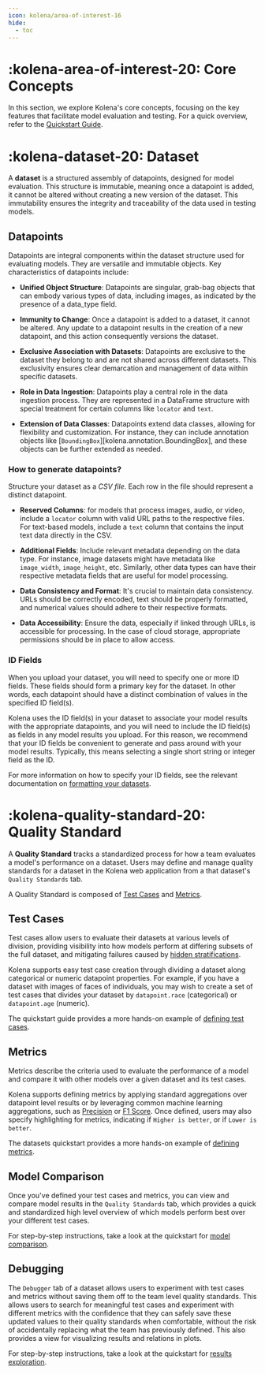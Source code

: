 ```yaml
---
icon: kolena/area-of-interest-16
hide:
  - toc
---
```


# :kolena-area-of-interest-20: Core Concepts

In this section, we explore Kolena's core concepts, focusing on the key features that facilitate model evaluation and
testing. For a quick overview, refer to the [Quickstart Guide](../quickstart.md).

# :kolena-dataset-20: Dataset

A **dataset** is a structured assembly of datapoints, designed for model evaluation.
This structure is immutable, meaning once a datapoint is added,
it cannot be altered without creating a new version of the dataset.
This immutability ensures the integrity and traceability of the data used in testing models.

## Datapoints

Datapoints are integral components within the dataset structure used for evaluating models.
They are versatile and immutable objects. Key characteristics of datapoints include:

- **Unified Object Structure**:
  Datapoints are singular, grab-bag objects that can embody various types of data,
  including images, as indicated by the presence of a data_type field.

- **Immunity to Change**: Once a datapoint is added to a dataset, it cannot be altered.
  Any update to a datapoint results in the creation of a new datapoint, and this action consequently versions the dataset.

- **Exclusive Association with Datasets**:
  Datapoints are exclusive to the dataset they belong to and are not shared across different datasets.
  This exclusivity ensures clear demarcation and management of data within specific datasets.

- **Role in Data Ingestion**: Datapoints play a central role in the data ingestion process.
  They are represented in a DataFrame structure with special treatment for certain columns like `locator` and `text`.

- **Extension of Data Classes**: Datapoints extend data classes, allowing for flexibility and customization.
  For instance, they can include annotation objects like [`BoundingBox`][kolena.annotation.BoundingBox],
  and these objects can be further extended as needed.

### How to generate datapoints?

Structure your dataset as a *CSV file*. Each row in the file should represent a distinct datapoint.

- **Reserved Columns**: for models that process images, audio, or video,
  include a `locator` column with valid URL paths to the respective files.
  For text-based models, include a `text` column that contains the input text data directly in the CSV.

- **Additional Fields**: Include relevant metadata depending on the data type.
  For instance, image datasets might have metadata like `image_width`, `image_height`, etc.
  Similarly, other data types can have their respective metadata fields that are useful for model processing.

- **Data Consistency and Format**: It's crucial to maintain data consistency.
  URLs should be correctly encoded, text should be properly formatted,
  and numerical values should adhere to their respective formats.

- **Data Accessibility**: Ensure the data, especially if linked through URLs, is accessible for processing.
  In the case of cloud storage, appropriate permissions should be in place to allow access.

### ID Fields

When you upload your dataset, you will need to specify one or more ID fields. These fields should form a primary
key for the dataset. In other words, each datapoint should have a distinct combination of values in the specified ID
field(s).

Kolena uses the ID field(s) in your dataset to associate your model results with the appropriate datapoints, and
you will need to include the ID field(s) as fields in any model results you upload. For this reason, we recommend
that your ID fields be convenient to generate and pass around with your model results. Typically, this means selecting
a single short string or integer field as the ID.

For more information on how to specify your ID fields, see the relevant documentation on
[formatting your datasets](../formatting-your-datasets.md#what-defines-a-datapoint).

# :kolena-quality-standard-20: Quality Standard

A **Quality Standard** tracks a standardized process for how a team evaluates a model's performance on a dataset.
Users may define and manage quality standards for a dataset in the Kolena web application from a that dataset's
`Quality Standards` tab. 

A Quality Standard is composed of [Test Cases](#test-cases) and [Metrics](#metrics).

## Test Cases

Test cases allow users to evaluate their datasets at various levels of division, providing visibility into how models
perform at differing subsets of the full dataset, and mitigating failures caused by
[hidden stratifications](https://www.kolena.com/blog/best-practices-for-ml-model-testing).

Kolena supports easy test case creation through dividing a dataset along categorical or numeric datapoint properties.
For example, if you have a dataset with images of faces of individuals, you may wish to create a set of test cases that
divides your dataset by `datapoint.race` (categorical) or `datapoint.age` (numeric).

The quickstart guide provides a more hands-on example of
[defining test cases](../quickstart.md/#define-test-cases).

## Metrics

Metrics describe the criteria used to evaluate the performance of a model and compare it with other models over a given
dataset and its test cases.

Kolena supports defining metrics by applying standard aggregations over datapoint level results or by leveraging
common machine learning aggregations, such as [Precision](../../metrics/precision.md) or
[F1 Score](../../metrics/f1-score.md). Once defined, users may also specify highlighting for metrics, indicating if
`Higher is better`, or if `Lower is better`.

The datasets quickstart provides a more hands-on example of
[defining metrics](../quickstart.md/#define-metrics).

## Model Comparison

Once you've defined your test cases and metrics, you can view and compare model results in the `Quality Standards` tab,
which provides a quick and standardized high level overview of which models perform best over your different test cases.

For step-by-step instructions, take a look at the quickstart for
[model comparison](../quickstart.md/#step-5-compare-models).

## Debugging

The `Debugger` tab of a dataset allows users to experiment with test cases and metrics without saving them off to the
team level quality standards. This allows users to search for meaningful test cases and experiment with different
metrics with the confidence that they can safely save these updated values to their quality standards when comfortable,
without the risk of accidentally replacing what the team has previously defined. This also provides a view for
visualizing results and relations in plots.

For step-by-step instructions, take a look at the quickstart for
[results exploration](../quickstart.md/#step-3-explore-data-and-results).